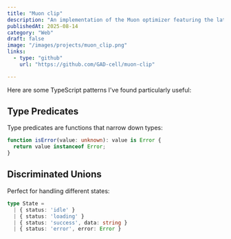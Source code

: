 ```yaml
---
title: "Muon clip"
description: "An implementation of the Muon optimizer featuring the latest research improvements"
publishedAt: 2025-08-14
category: "Web"
draft: false
image: "/images/projects/muon_clip.png"
links:
  - type: "github"
    url: "https://github.com/GAD-cell/muon-clip"

---
```


Here are some TypeScript patterns I've found particularly useful:

## Type Predicates

Type predicates are functions that narrow down types:

```typescript
function isError(value: unknown): value is Error {
  return value instanceof Error;
}
```

## Discriminated Unions

Perfect for handling different states:

```typescript
type State = 
  | { status: 'idle' }
  | { status: 'loading' }
  | { status: 'success', data: string }
  | { status: 'error', error: Error }
``` 